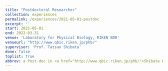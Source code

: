 ```yaml
---
title: "Postdoctoral Researcher"
collection: experiences
permalink: /experiences/2021-05-01-postdoc
excerpt: ''
start: 2021-05-01
end: 2022-03-31
venue: 'Laboratory for Physical Biology, RIKEN BDR'
venueurl: "http://www.qbic.riken.jp/phb/"
superviser: 'Prof. Tatsuo Shibata'
done: false
toplist: true
abbrev: a Post-doc in <a href="http://www.qbic.riken.jp/phb/">Shibata Lab</a>, RIKEN BDR, Japan
---
```


